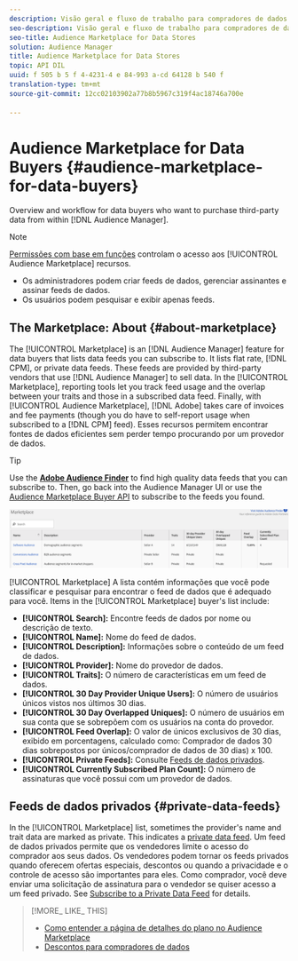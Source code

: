 ```yaml
---
description: Visão geral e fluxo de trabalho para compradores de dados que desejam adquirir dados de terceiros no Audience Manager
seo-description: Visão geral e fluxo de trabalho para compradores de dados que desejam adquirir dados de terceiros no Audience Manager
seo-title: Audience Marketplace for Data Stores
solution: Audience Manager
title: Audience Marketplace for Data Stores
topic: API DIL
uuid: f 505 b 5 f 4-4231-4 e 84-993 a-cd 64128 b 540 f
translation-type: tm+mt
source-git-commit: 12cc02103902a77b8b5967c319f4ac18746a700e

---
```



# Audience Marketplace for Data Buyers {#audience-marketplace-for-data-buyers}

Overview and workflow for data buyers who want to purchase third-party data from within [!DNL Audience Manager].

>[!NOTE]
>[Permissões com base em funções](../../../reporting/reports-dashboard.md) controlam o acesso aos [!UICONTROL Audience Marketplace] recursos.
>
>* Os administradores podem criar feeds de dados, gerenciar assinantes e assinar feeds de dados.
>* Os usuários podem pesquisar e exibir apenas feeds.


## The Marketplace: About {#about-marketplace}

<!-- c_marketplace_about.xml -->

The [!UICONTROL Marketplace] is an [!DNL Audience Manager] feature for data buyers that lists data feeds you can subscribe to. It lists flat rate, [!DNL CPM], or private data feeds. These feeds are provided by third-party vendors that use [!DNL Audience Manager] to sell data. In the [!UICONTROL Marketplace], reporting tools let you track feed usage and the overlap between your traits and those in a subscribed data feed. Finally, with [!UICONTROL Audience Marketplace], [!DNL Adobe] takes care of invoices and fee payments (though you do have to self-report usage when subscribed to a [!DNL CPM] feed). Esses recursos permitem encontrar fontes de dados eficientes sem perder tempo procurando por um provedor de dados.

>[!TIP]
> 
>Use the **[Adobe Audience Finder](https://www.adobe-audience-finder.com/)** to find high quality data feeds that you can subscribe to. Then, go back into the Audience Manager UI or use the [Audience Marketplace Buyer API](https://bank.demdex.com/portal/swagger/index.html#/Audience_Marketplace_Buyer_API) to subscribe to the feeds you found.

![](assets/buyer_marketplace.png)

[!UICONTROL Marketplace] A lista contém informações que você pode classificar e pesquisar para encontrar o feed de dados que é adequado para você. Items in the [!UICONTROL Marketplace] buyer's list include:

* **[!UICONTROL Search]:** Encontre feeds de dados por nome ou descrição de texto.
* **[!UICONTROL Name]:** Nome do feed de dados.
* **[!UICONTROL Description]:** Informações sobre o conteúdo de um feed de dados.
* **[!UICONTROL Provider]:** Nome do provedor de dados.
* **[!UICONTROL Traits]:** O número de características em um feed de dados.
* **[!UICONTROL 30 Day Provider Unique Users]:** O número de usuários únicos vistos nos últimos 30 dias.
* **[!UICONTROL 30 Day Overlapped Uniques]:** O número de usuários em sua conta que se sobrepõem com os usuários na conta do provedor.
* **[!UICONTROL Feed Overlap]:** O valor de únicos exclusivos de 30 dias, exibido em porcentagens, calculado como: Comprador de dados 30 dias sobrepostos por únicos/comprador de dados de 30 dias) x 100.
* **[!UICONTROL Private Feeds]:** Consulte [Feeds de dados privados](../../../features/audience-marketplace/marketplace-private-feeds.md).
* **[!UICONTROL Currently Subscribed Plan Count]:** O número de assinaturas que você possui com um provedor de dados.

## Feeds de dados privados {#private-data-feeds}

In the [!UICONTROL Marketplace] list, sometimes the provider's name and trait data are marked as private. This indicates a [private data feed](../../../features/audience-marketplace/marketplace-private-feeds.md). Um feed de dados privados permite que os vendedores limite o acesso do comprador aos seus dados. Os vendedores podem tornar os feeds privados quando oferecem ofertas especiais, descontos ou quando a privacidade e o controle de acesso são importantes para eles. Como comprador, você deve enviar uma solicitação de assinatura para o vendedor se quiser acesso a um feed privado. See [Subscribe to a Private Data Feed](../../../features/audience-marketplace/marketplace-data-buyers/marketplace-manage-subscriptions.md#subscript-private-data-feed) for details.

>[!MORE_ LIKE_ THIS]
>
>* [Como entender a página de detalhes do plano no Audience Marketplace](../../../features/audience-marketplace/marketplace-data-buyers/marketplace-manage-subscriptions.md#marketplace-buyer-details)
>* [Descontos para compradores de dados](../../../features/audience-marketplace/marketplace-data-buyers/marketplace-manage-subscriptions.md#buyer-discount)

